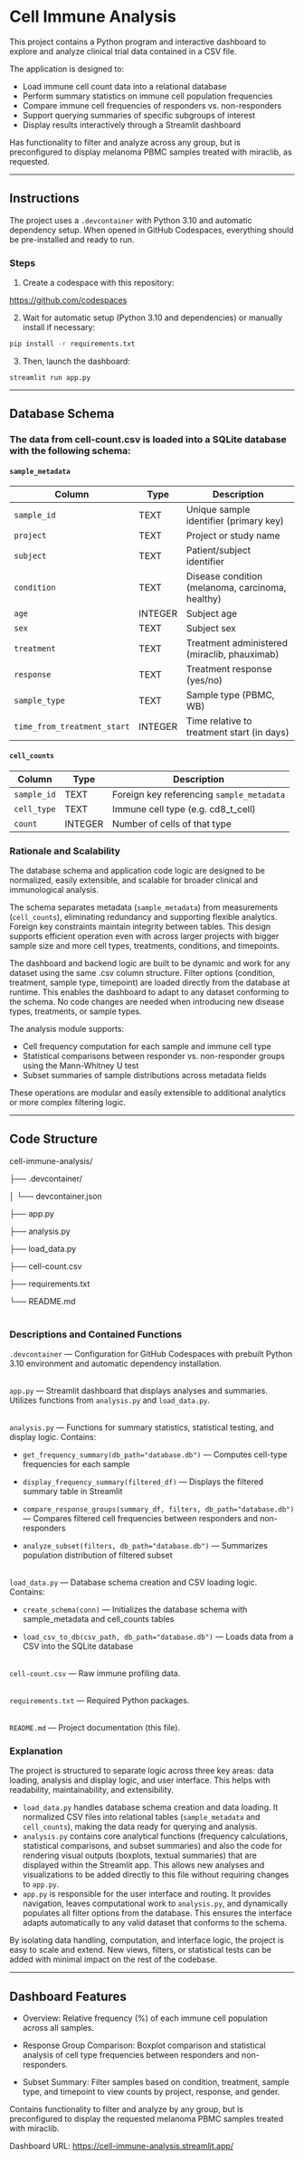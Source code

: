 # Cell Immune Analysis

This project contains a Python program and interactive dashboard to explore and analyze clinical trial data contained in a CSV file.

The application is designed to:
- Load immune cell count data into a relational database
- Perform summary statistics on immune cell population frequencies
- Compare immune cell frequencies of responders vs. non-responders
- Support querying summaries of specific subgroups of interest
- Display results interactively through a Streamlit dashboard

Has functionality to filter and analyze across any group, but is preconfigured to display melanoma PBMC samples treated with miraclib, as requested.

---

## Instructions

The project uses a `.devcontainer` with Python 3.10 and automatic dependency setup. When opened in GitHub Codespaces, everything should be pre-installed and ready to run.

### Steps

1. Create a codespace with this repository:

https://github.com/codespaces

2. Wait for automatic setup (Python 3.10 and dependencies) or manually install if necessary:

```bash
pip install -r requirements.txt
```

3. Then, launch the dashboard:

```
streamlit run app.py
```

---

## Database Schema
### The data from cell-count.csv is loaded into a SQLite database with the following schema:

#### **`sample_metadata`**

| Column                    | Type     | Description                                           |
|---------------------------|----------|-------------------------------------------------------|
| `sample_id`               | TEXT     | Unique sample identifier (primary key)                |
| `project`                 | TEXT     | Project or study name                                 |
| `subject`                 | TEXT     | Patient/subject identifier                            |
| `condition`               | TEXT     | Disease condition (melanoma, carcinoma, healthy)      |
| `age`                     | INTEGER  | Subject age                                           |
| `sex`                     | TEXT     | Subject sex                                           |
| `treatment`               | TEXT     | Treatment administered (miraclib, phauximab)          |
| `response`                | TEXT     | Treatment response (yes/no)                           |
| `sample_type`             | TEXT     | Sample type (PBMC, WB)                                |
| `time_from_treatment_start` | INTEGER | Time relative to treatment start (in days)           |

#### **`cell_counts`**

| Column      | Type    | Description                                |
|-------------|---------|--------------------------------------------|
| `sample_id` | TEXT    | Foreign key referencing `sample_metadata`  |
| `cell_type` | TEXT    | Immune cell type (e.g. cd8_t_cell)         |
| `count`     | INTEGER | Number of cells of that type               |

### Rationale and Scalability

The database schema and application code logic are designed to be normalized, easily extensible, and scalable for broader clinical and immunological analysis.

The schema separates metadata (`sample_metadata`) from measurements (`cell_counts`), eliminating redundancy and supporting flexible analytics. Foreign key constraints maintain integrity between tables. This design supports efficient operation even with across larger projects with bigger sample size and more cell types, treatments, conditions, and timepoints.

The dashboard and backend logic are built to be dynamic and work for any dataset using the same .csv column structure. Filter options (condition, treatment, sample type, timepoint) are loaded directly from the database at runtime. This enables the dashboard to adapt to any dataset conforming to the schema. No code changes are needed when introducing new disease types, treatments, or sample types.

The analysis module supports:
- Cell frequency computation for each sample and immune cell type
- Statistical comparisons between responder vs. non-responder groups using the Mann-Whitney U test
- Subset summaries of sample distributions across metadata fields

These operations are modular and easily extensible to additional analytics or more complex filtering logic.

---

## Code Structure

cell-immune-analysis/

├── .devcontainer/

│   └── devcontainer.json

├── app.py

├── analysis.py

├── load_data.py

├── cell-count.csv

├── requirements.txt

└── README.md<br><br>

### Descriptions and Contained Functions

`.devcontainer` — Configuration for GitHub Codespaces with prebuilt Python 3.10 environment and automatic dependency installation.<br><br>
  
`app.py` — Streamlit dashboard that displays analyses and summaries. Utilizes functions from `analysis.py` and `load_data.py`.<br><br>
  
`analysis.py` — Functions for summary statistics, statistical testing, and display logic. Contains:

- `get_frequency_summary(db_path="database.db")` — Computes cell-type frequencies for each sample
  
- `display_frequency_summary(filtered_df)` — Displays the filtered summary table in Streamlit

- `compare_response_groups(summary_df, filters, db_path="database.db")` — Compares filtered cell frequencies between responders and non-responders

- `analyze_subset(filters, db_path="database.db")` — Summarizes population distribution of filtered subset<br><br>

`load_data.py` — Database schema creation and CSV loading logic. Contains:

- `create_schema(conn)` — Initializes the database schema with sample_metadata and cell_counts tables

- `load_csv_to_db(csv_path, db_path="database.db")` — Loads data from a CSV into the SQLite database<br><br>

`cell-count.csv` — Raw immune profiling data.<br><br>

`requirements.txt` — Required Python packages.  <br><br>

`README.md` — Project documentation (this file).

### Explanation

The project is structured to separate logic across three key areas: data loading, analysis and display logic, and user interface. This helps with readability, maintainability, and extensibility.

- `load_data.py` handles database schema creation and data loading. It normalized CSV files into relational tables (`sample_metadata` and `cell_counts`), making the data ready for querying and analysis.
- `analysis.py` contains core analytical functions (frequency calculations, statistical comparisons, and subset summaries) and also the code for rendering visual outputs (boxplots, textual summaries) that are displayed within the Streamlit app. This allows new analyses and visualizations to be added directly to this file without requiring changes to `app.py`.
- `app.py` is responsible for the user interface and routing. It provides navigation, leaves computational work to `analysis.py`, and dynamically populates all filter options from the database. This ensures the interface adapts automatically to any valid dataset that conforms to the schema.

By isolating data handling, computation, and interface logic, the project is easy to scale and extend. New views, filters, or statistical tests can be added with minimal impact on the rest of the codebase.

---

## Dashboard Features
- Overview: Relative frequency (%) of each immune cell population across all samples.

- Response Group Comparison: Boxplot comparison and statistical analysis of cell type frequencies between responders and non-responders.

- Subset Summary: Filter samples based on condition, treatment, sample type, and timepoint to view counts by project, response, and gender.

Contains functionality to filter and analyze by any group, but is preconfigured to display the requested melanoma PBMC samples treated with miraclib.

Dashboard URL: https://cell-immune-analysis.streamlit.app/
